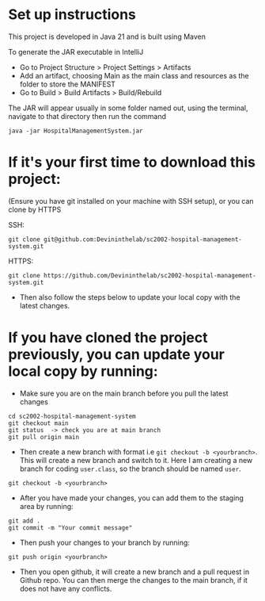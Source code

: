 # Set up instructions
This project is developed in Java 21 and is built using Maven

To generate the JAR executable in IntelliJ
- Go to Project Structure > Project Settings > Artifacts
- Add an artifact, choosing Main as the main class and resources as the folder to store the MANIFEST
- Go to Build > Build Artifacts > Build/Rebuild

The JAR will appear usually in some folder named out, using the terminal, navigate to that directory then run the command
```
java -jar HospitalManagementSystem.jar
```

# If it's your first time to download this project:

(Ensure you have git installed on your machine with SSH setup), or you can clone by HTTPS

SSH:

```
git clone git@github.com:Devininthelab/sc2002-hospital-management-system.git
```

HTTPS:

```
git clone https://github.com/Devininthelab/sc2002-hospital-management-system.git
```

-   Then also follow the steps below to update your local copy with the latest changes.

# If you have cloned the project previously, you can update your local copy by running:

-   Make sure you are on the main branch before you pull the latest changes

```
cd sc2002-hospital-management-system
git checkout main
git status  -> check you are at main branch
git pull origin main
```

-   Then create a new branch with format i.e `git checkout -b <yourbranch>`. This will create a new branch and switch to it. Here I am creating a new branch for coding `user.class`, so the branch should be named `user`.

```
git checkout -b <yourbranch>
```

-   After you have made your changes, you can add them to the staging area by running:

```
git add .
git commit -m "Your commit message"
```

-   Then push your changes to your branch by running:

```
git push origin <yourbranch>
```

-   Then you open github, it will create a new branch and a pull request in Github repo. You can then merge the changes to the main branch, if it does not have any conflicts.
